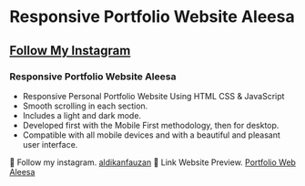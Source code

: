 # Responsive Portfolio Website Aleesa
## [Follow My Instagram](https://www.instagram.com/aldikanfauzan)
### Responsive Portfolio Website Aleesa

- Responsive Personal Portfolio Website Using HTML CSS & JavaScript
- Smooth scrolling in each section.
- Includes a light and dark mode.
- Developed first with the Mobile First methodology, then for desktop.
- Compatible with all mobile devices and with a beautiful and pleasant user interface.

💙 Follow my instagram. [aldikanfauzan](https://www.instagram.com/aldikanfauzan)
💙 Link Website Preview. [Portfolio Web Aleesa](https://anf17.github.io/portfolio-web-aleesa/)

